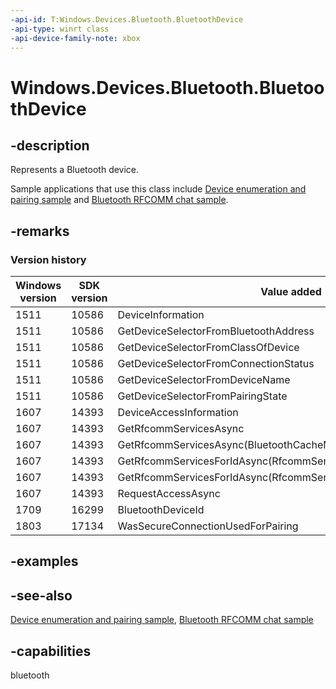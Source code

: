 ```yaml
---
-api-id: T:Windows.Devices.Bluetooth.BluetoothDevice
-api-type: winrt class
-api-device-family-note: xbox
---
```


<!-- Class syntax.
public class BluetoothDevice : Windows.Devices.Bluetooth.IBluetoothDevice, Windows.Devices.Bluetooth.IBluetoothDevice2, Windows.Devices.Bluetooth.IBluetoothDevice3, Windows.Foundation.IClosable
-->

# Windows.Devices.Bluetooth.BluetoothDevice

## -description
Represents a Bluetooth device.

Sample applications that use this class include [Device enumeration and pairing sample](/samples/microsoft/windows-universal-samples/deviceenumerationandpairing/) and [Bluetooth RFCOMM chat sample](/samples/microsoft/windows-universal-samples/bluetoothrfcommchat/).

## -remarks

### Version history

| Windows version | SDK version | Value added |
| -- | -- | -- |
| 1511 | 10586 | DeviceInformation |
| 1511 | 10586 | GetDeviceSelectorFromBluetoothAddress |
| 1511 | 10586 | GetDeviceSelectorFromClassOfDevice |
| 1511 | 10586 | GetDeviceSelectorFromConnectionStatus |
| 1511 | 10586 | GetDeviceSelectorFromDeviceName |
| 1511 | 10586 | GetDeviceSelectorFromPairingState |
| 1607 | 14393 | DeviceAccessInformation |
| 1607 | 14393 | GetRfcommServicesAsync |
| 1607 | 14393 | GetRfcommServicesAsync(BluetoothCacheMode) |
| 1607 | 14393 | GetRfcommServicesForIdAsync(RfcommServiceId) |
| 1607 | 14393 | GetRfcommServicesForIdAsync(RfcommServiceId,BluetoothCacheMode) |
| 1607 | 14393 | RequestAccessAsync |
| 1709 | 16299 | BluetoothDeviceId |
| 1803 | 17134 | WasSecureConnectionUsedForPairing |

## -examples

## -see-also

[Device enumeration and pairing sample](/samples/microsoft/windows-universal-samples/deviceenumerationandpairing/), [Bluetooth RFCOMM chat sample](/samples/microsoft/windows-universal-samples/bluetoothrfcommchat/)

## -capabilities
bluetooth
